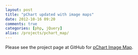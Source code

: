 ```yaml
---
layout: post
title: "pChart updated with image maps"
date: 2012-10-16 09:20
comments: true
categories: [php, jQuery]
alias: /projects/pchart_map/
---
```


Please see the project page at GitHub
for [pChart Image Map](https://github.com/there4/pchart-map).
